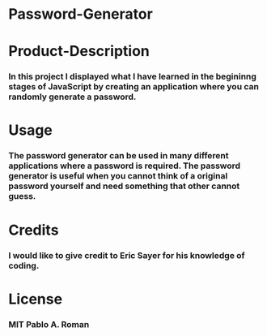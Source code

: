 # Password-Generator

# Product-Description
### In this project I displayed what I have learned in the begininng stages of JavaScript by creating an application where you can randomly generate a password.
# Usage
### The password generator can be used in many different applications where a password is required. The password generator is useful when you cannot think of a original password yourself and need something that other cannot guess.
# Credits
### I would like to give credit to Eric Sayer for his knowledge of coding.
# License 
### MIT Pablo A. Roman
